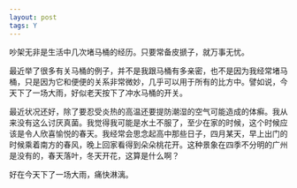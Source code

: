 ```yaml
---
layout: post
tags: Y
---
```


吵架无非是生活中几次堵马桶的经历。只要常备皮搋子，就万事无忧。

最近举了很多有关马桶的例子，并不是我跟马桶有多亲密，也不是因为我经常堵马桶，只是因为它和便便的关系非常微妙，几乎可以用于所有的比方中。譬如说，今天下了一场大雨，好似老天按下了冲水马桶的开关。

最近状况还好，除了要忍受炎热的高温还要提防潮湿的空气可能造成的体癣。我从来没有这么讨厌真菌。我觉得我可能是水土不服了，至少在家的时候，这个时候应该是令人欣喜愉悦的春天。我经常会思念起高中那些日子，四月某天，早上出门的时候乘着南方的春风，晚上回家看得到朵朵桃花开。这种景象在四季不分明的广州是没有的，春天落叶，冬天开花，这算是什么啊？

好在今天下了一场大雨，痛快淋漓。
